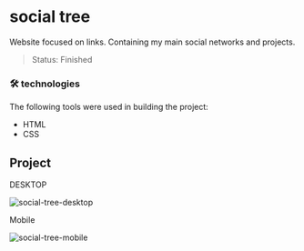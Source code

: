 # social tree
<p>Website focused on links. Containing my main social networks and projects. </p>

> Status: Finished

### 🛠 technologies

The following tools were used in building the project:

- HTML
- CSS



## Project <br>
DESKTOP

![social-tree-desktop](https://user-images.githubusercontent.com/95758854/193297987-bb16fcba-4f15-4290-850c-c65c87b00b11.png)

Mobile 

![social-tree-mobile](https://user-images.githubusercontent.com/95758854/193298471-4da40e26-97f1-40d1-85d3-1111aacfd037.png)



